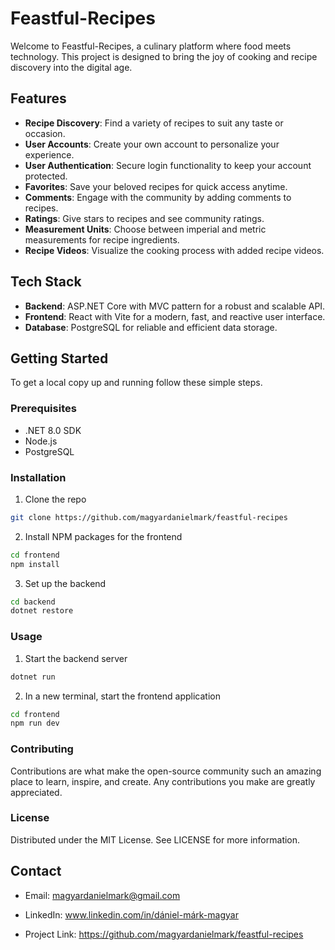 # Feastful-Recipes

Welcome to Feastful-Recipes, a culinary platform where food meets technology. This project is designed to bring the joy of cooking and recipe discovery into the digital age.

## Features

- **Recipe Discovery**: Find a variety of recipes to suit any taste or occasion.
- **User Accounts**: Create your own account to personalize your experience.
- **User Authentication**: Secure login functionality to keep your account protected.
- **Favorites**: Save your beloved recipes for quick access anytime.
- **Comments**: Engage with the community by adding comments to recipes.
- **Ratings**: Give stars to recipes and see community ratings.
- **Measurement Units**: Choose between imperial and metric measurements for recipe ingredients.
- **Recipe Videos**: Visualize the cooking process with added recipe videos.

## Tech Stack

- **Backend**: ASP.NET Core with MVC pattern for a robust and scalable API.
- **Frontend**: React with Vite for a modern, fast, and reactive user interface.
- **Database**: PostgreSQL for reliable and efficient data storage.

## Getting Started

To get a local copy up and running follow these simple steps.

### Prerequisites

- .NET 8.0 SDK
- Node.js
- PostgreSQL

### Installation

1. Clone the repo
```sh
git clone https://github.com/magyardanielmark/feastful-recipes
```
2. Install NPM packages for the frontend
```sh 
cd frontend
npm install
```

3. Set up the backend
```sh 
cd backend
dotnet restore
```
### Usage
1. Start the backend server
```sh
dotnet run
```
2. In a new terminal, start the frontend application
```sh
cd frontend
npm run dev
```

### Contributing
Contributions are what make the open-source community such an amazing place to learn, inspire, and create. Any contributions you make are greatly appreciated.

### License
Distributed under the MIT License. See LICENSE for more information.

## Contact
- Email: magyardanielmark@gmail.com
- LinkedIn: www.linkedin.com/in/dániel-márk-magyar

- Project Link: https://github.com/magyardanielmark/feastful-recipes
